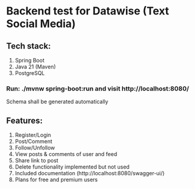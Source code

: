 # Backend test for Datawise (Text Social Media)

## Tech stack:
1. Spring Boot
2. Java 21 (Maven)
3. PostgreSQL
   
### Run: ./mvnw spring-boot:run and visit http://localhost:8080/
Schema shall be generated automatically

## Features:
1. Register/Login
2. Post/Comment
3. Follow/Unfollow
4. View posts & comments of user and feed
5. Share link to post
6. Delete functionality implemented but not used
7. Included documentation (http://localhost:8080/swagger-ui/)
8. Plans for free and premium users
